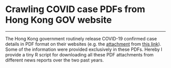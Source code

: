 # Crawling COVID case PDFs from Hong Kong GOV website

---

The Hong Kong government routinely release COVID-19 confirmed case details in PDF format on their websites (e.g. the [attachment](https://gia.info.gov.hk/general/202004/06/P2020040600581_339292_1_1586174015449.pdf) from [this link](https://www.info.gov.hk/gia/general/202004/06/P2020040600581.htm)).
Some of the information were provided exclusively in these PDFs. Hereby I provide a tiny R script for downloading all these PDF attachments from different news reports over the two past years.

